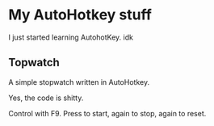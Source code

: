# My AutoHotkey stuff
I just started learning AutohotKey. idk

## Topwatch
A simple stopwatch written in AutoHotkey.

Yes, the code is shitty.

Control with F9. Press to start, again to stop, again to reset.
